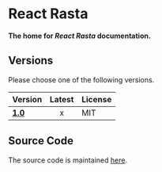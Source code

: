 # React Rasta

**The home for *React Rasta* documentation.**

## Versions

Please choose one of the following versions.

| Version | Latest | License |
| ------- | :----: | ------- |
| [**1.0**](https://github.com/ChilliCream/react-rasta-docs/tree/1.0) | x | MIT |

## Source Code

The source code is maintained [here](https://github.com/ChilliCream/react-rasta).
